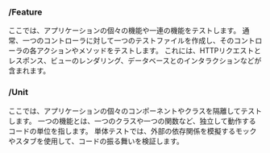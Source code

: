 ### /Feature

ここでは、アプリケーションの個々の機能や一連の機能をテストします。
通常、一つのコントローラに対して一つのテストファイルを作成し、そのコントローラの各アクションやメソッドをテストします。
これには、HTTPリクエストとレスポンス、ビューのレンダリング、データベースとのインタラクションなどが含まれます。

### /Unit

ここでは、アプリケーションの個々のコンポーネントやクラスを隔離してテストします。
一つの機能とは、一つのクラスや一つの関数など、独立して動作するコードの単位を指します。
単体テストでは、外部の依存関係を模擬するモックやスタブを使用して、コードの振る舞いを検証します。